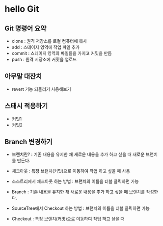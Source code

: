 # hello Git

## Git 명령어 요약
- clone : 원격 저장소를 로컬 컴퓨터에 복사
- add : 스테이지 영역에 작업 파일 추가
- commit : 스테이지 영역의 파일들을 가지고 커밋을 만듬
- push : 원격 저장소에 커밋을 업로드


## 아무말 대잔치
 - revert 기능 되돌리기 사용해보기

 ## 스태시 적용하기
 - 커밋1
 - 커밋2

## Branch 변경하기
- 브랜치란? : 기존 내용을 유지한 채 새로운 내용을 추가 하고 싶을 때 새로운 브랜치를 만든다.
- 체크아웃 : 특정 브랜치(커밋)으로 이동하여 작업 하고 싶을 때 사용
- 소스트리에서 체크아웃 하는 방법 : 브랜치의 이름을 더블 클릭하면 가능

- Branch : 기존 내용을 유지한 채 새로운 내용을 추가 하고 싶을 때 브랜치를 작성한다.
- SourceTree에서 Checkout 하는 방법 : 브랜치의 이름을 더블 클릭하면 가능
- Checkout : 특정 브랜치(커밋)으로 이동하여 작업 하고 싶을 때

